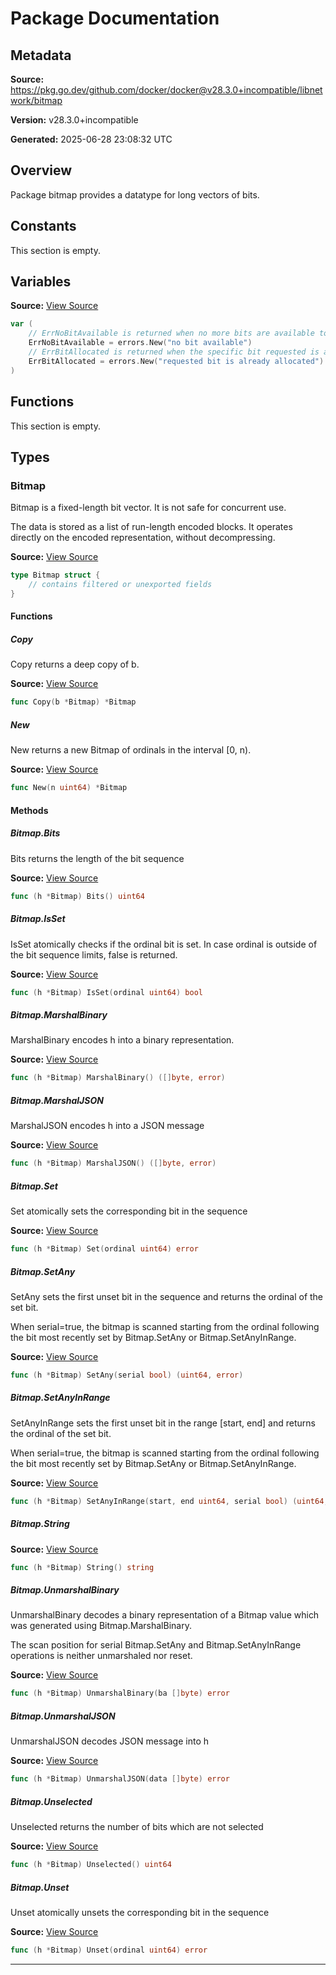 # Package Documentation

## Metadata

**Source:** https://pkg.go.dev/github.com/docker/docker@v28.3.0+incompatible/libnetwork/bitmap

**Version:** v28.3.0+incompatible

**Generated:** 2025-06-28 23:08:32 UTC

## Overview

Package bitmap provides a datatype for long vectors of bits.


## Constants

This section is empty.

## Variables

**Source:** [View Source](https://github.com/docker/docker/blob/v28.3.0/libnetwork/bitmap/sequence.go#L21)

```go
var (
	// ErrNoBitAvailable is returned when no more bits are available to set
	ErrNoBitAvailable = errors.New("no bit available")
	// ErrBitAllocated is returned when the specific bit requested is already set
	ErrBitAllocated = errors.New("requested bit is already allocated")
)
```

## Functions

This section is empty.

## Types

### Bitmap

Bitmap is a fixed-length bit vector. It is not safe for concurrent use.

The data is stored as a list of run-length encoded blocks. It operates
directly on the encoded representation, without decompressing.

**Source:** [View Source](https://github.com/docker/docker/blob/v28.3.0/libnetwork/bitmap/sequence.go#L37)  

```go
type Bitmap struct {
	// contains filtered or unexported fields
}
```

#### Functions

##### Copy

Copy returns a deep copy of b.

**Source:** [View Source](https://github.com/docker/docker/blob/v28.3.0/libnetwork/bitmap/sequence.go#L63)  

```go
func Copy(b *Bitmap) *Bitmap
```

##### New

New returns a new Bitmap of ordinals in the interval [0, n).

**Source:** [View Source](https://github.com/docker/docker/blob/v28.3.0/libnetwork/bitmap/sequence.go#L51)  

```go
func New(n uint64) *Bitmap
```

#### Methods

##### Bitmap.Bits

Bits returns the length of the bit sequence

**Source:** [View Source](https://github.com/docker/docker/blob/v28.3.0/libnetwork/bitmap/sequence.go#L325)  

```go
func (h *Bitmap) Bits() uint64
```

##### Bitmap.IsSet

IsSet atomically checks if the ordinal bit is set. In case ordinal
is outside of the bit sequence limits, false is returned.

**Source:** [View Source](https://github.com/docker/docker/blob/v28.3.0/libnetwork/bitmap/sequence.go#L226)  

```go
func (h *Bitmap) IsSet(ordinal uint64) bool
```

##### Bitmap.MarshalBinary

MarshalBinary encodes h into a binary representation.

**Source:** [View Source](https://github.com/docker/docker/blob/v28.3.0/libnetwork/bitmap/sequence.go#L288)  

```go
func (h *Bitmap) MarshalBinary() ([]byte, error)
```

##### Bitmap.MarshalJSON

MarshalJSON encodes h into a JSON message

**Source:** [View Source](https://github.com/docker/docker/blob/v28.3.0/libnetwork/bitmap/sequence.go#L340)  

```go
func (h *Bitmap) MarshalJSON() ([]byte, error)
```

##### Bitmap.Set

Set atomically sets the corresponding bit in the sequence

**Source:** [View Source](https://github.com/docker/docker/blob/v28.3.0/libnetwork/bitmap/sequence.go#L207)  

```go
func (h *Bitmap) Set(ordinal uint64) error
```

##### Bitmap.SetAny

SetAny sets the first unset bit in the sequence and returns the ordinal of
the set bit.

When serial=true, the bitmap is scanned starting from the ordinal following
the bit most recently set by Bitmap.SetAny or Bitmap.SetAnyInRange.

**Source:** [View Source](https://github.com/docker/docker/blob/v28.3.0/libnetwork/bitmap/sequence.go#L199)  

```go
func (h *Bitmap) SetAny(serial bool) (uint64, error)
```

##### Bitmap.SetAnyInRange

SetAnyInRange sets the first unset bit in the range [start, end] and returns
the ordinal of the set bit.

When serial=true, the bitmap is scanned starting from the ordinal following
the bit most recently set by Bitmap.SetAny or Bitmap.SetAnyInRange.

**Source:** [View Source](https://github.com/docker/docker/blob/v28.3.0/libnetwork/bitmap/sequence.go#L184)  

```go
func (h *Bitmap) SetAnyInRange(start, end uint64, serial bool) (uint64, error)
```

##### Bitmap.String

**Source:** [View Source](https://github.com/docker/docker/blob/v28.3.0/libnetwork/bitmap/sequence.go#L334)  

```go
func (h *Bitmap) String() string
```

##### Bitmap.UnmarshalBinary

UnmarshalBinary decodes a binary representation of a Bitmap value which was
generated using Bitmap.MarshalBinary.

The scan position for serial Bitmap.SetAny and Bitmap.SetAnyInRange
operations is neither unmarshaled nor reset.

**Source:** [View Source](https://github.com/docker/docker/blob/v28.3.0/libnetwork/bitmap/sequence.go#L307)  

```go
func (h *Bitmap) UnmarshalBinary(ba []byte) error
```

##### Bitmap.UnmarshalJSON

UnmarshalJSON decodes JSON message into h

**Source:** [View Source](https://github.com/docker/docker/blob/v28.3.0/libnetwork/bitmap/sequence.go#L349)  

```go
func (h *Bitmap) UnmarshalJSON(data []byte) error
```

##### Bitmap.Unselected

Unselected returns the number of bits which are not selected

**Source:** [View Source](https://github.com/docker/docker/blob/v28.3.0/libnetwork/bitmap/sequence.go#L330)  

```go
func (h *Bitmap) Unselected() uint64
```

##### Bitmap.Unset

Unset atomically unsets the corresponding bit in the sequence

**Source:** [View Source](https://github.com/docker/docker/blob/v28.3.0/libnetwork/bitmap/sequence.go#L216)  

```go
func (h *Bitmap) Unset(ordinal uint64) error
```

---

